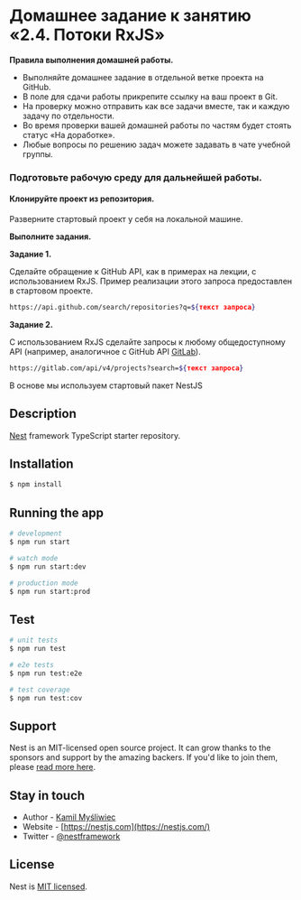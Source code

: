 # Домашнее задание к занятию «2.4. Потоки RxJS»

**Правила выполнения домашней работы.** 
* Выполняйте домашнее задание в отдельной ветке проекта на GitHub.
* В поле для сдачи работы прикрепите ссылку на ваш проект в Git.
* На проверку можно отправить как все задачи вместе, так и каждую задачу по отдельности. 
* Во время проверки вашей домашней работы по частям будет стоять статус «На доработке».
* Любые вопросы по решению задач можете задавать в чате учебной группы.

### Подготовьте рабочую среду для дальнейшей работы.

#### Клонируйте проект из репозитория.

Разверните стартовый проект у себя на локальной машине.

**Выполните задания.**

**Задание 1.**

Сделайте обращение к GitHub API, как в примерах на лекции, с использованием RxJS. 
Пример реализации этого запроса предоставлен в стартовом проекте.
```sh
https://api.github.com/search/repositories?q=${текст запроса}
```

**Задание 2.**

С использованием RxJS сделайте запросы к любому общедоступному API (например, аналогичное с GitHub API [GitLab](https://docs.gitlab.com/ee/api/README.html#basic-usage)).
```sh
https://gitlab.com/api/v4/projects?search=${текст запроса}
```

В основе мы используем стартовый пакет NestJS

## Description

[Nest](https://github.com/nestjs/nest) framework TypeScript starter repository.

## Installation

```bash
$ npm install
```

## Running the app

```bash
# development
$ npm run start

# watch mode
$ npm run start:dev

# production mode
$ npm run start:prod
```

## Test

```bash
# unit tests
$ npm run test

# e2e tests
$ npm run test:e2e

# test coverage
$ npm run test:cov
```

## Support

Nest is an MIT-licensed open source project. It can grow thanks to the sponsors and support by the amazing backers. If you'd like to join them, please [read more here](https://docs.nestjs.com/support).

## Stay in touch

- Author - [Kamil Myśliwiec](https://kamilmysliwiec.com)
- Website - [https://nestjs.com](https://nestjs.com/)
- Twitter - [@nestframework](https://twitter.com/nestframework)

## License

Nest is [MIT licensed](LICENSE).
